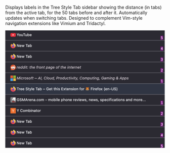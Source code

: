 Displays labels in the Tree Style Tab sidebar showing the distance (in tabs) from the active tab, for the 50 tabs before and after it. Automatically updates when switching tabs. Designed to complement Vim-style navigation extensions like Vimium and Tridactyl. 

![example](example.png)
